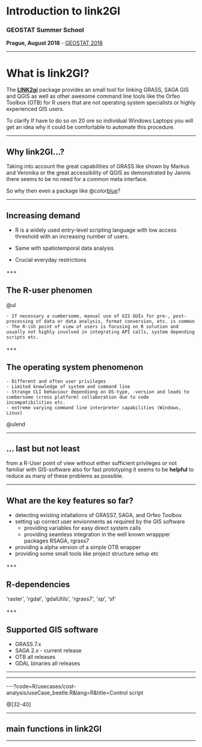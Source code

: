 # Introduction to link2GI

### GEOSTAT Summer School
**Prague, August 2018** - [GEOSTAT 2018](https://geostat-course.org/2018)

---

# What is link2GI?

The [**LINK2gi**](https://CRAN.R-project.org/package=link2GI) package provides an small tool for linking GRASS, SAGA GIS and QGIS as well as other awesome command line tools like the Orfeo Toolbox (OTB) for R users that are not operating system specialists or highly experienced GIS users. 

To clarify If have to do so on 20 ore so individual Windows Laptops you will get an idea why it could be comfortable to automate this procedure.


---
  
## Why link2GI...?

Taking into account the great capabilities of GRASS like shown by Markus and Veronika or the great accessibility of QGIS as demonstrated by Jannis there seems to be no need for a common meta interface. 

So why then even a package like @color[blue](**link2GI**)?

---

## Increasing demand

  - R is a widely used entry-level scripting language with low access threshold with an increasing number of users. 

  - Same with spatiotemporal data analysis 
  - Crucial everyday restrictions 

+++

## The R-user phenomen 
@ul
  

    - If necessary a cumbersome, manual use of GIS GUIs for pre-, post-processing of data or data analysis, format conversion, etc. is common 
    - The R-ish point of view of users is focusing on R solution and usually not highly involved in integrating API calls, system depending scripts etc. 

+++

## The operating system phenomenon
    - Different and often user privileges
    - Limited knowledge of system and command line
    - Strange CLI behaviour dependiong on OS-type, -version and leads to cumbersome (cross platform) collaboration due to code incompatibilities etc. 
    - extreme varying command line interpreter capabilities (Windows, Linux)

@ulend

--- 
## ... last but not least

from a R-User point of view without either sufficient privileges or not familiar with GIS-software also for fast prototyping it seems to be **helpful** to reduce as many of these problems as possible.

  

---
## What are the key features so far?

  - detecting existing intallations of GRASS7, SAGA, and Orfeo Toolbox
  - setting up correct user envionments as required by the GIS software
    - providing variables for easy direct system calls
    - providing seamless integration in the well known wrappper packages RSAGA, rgrass7 
  - providing a alpha version of a simple OTB wrapper 
  - providing some small tools like project structure setup etc

+++

## R-dependencies
'raster', 'rgdal', 'gdalUtils', 'rgrass7', 'sp', 'sf'

+++
##  Supported GIS software 

  - GRASS 7.x
  - SAGA 2.x - current release
  - OTB all releases
  - GDAL binaries all releases

---
  
  




---
  

---?code=R/usecases/cost-analysis/useCase_beetle.R&lang=R&title=Control script

@[32-40]

---

  ## main functions in link2GI
  
  
---
  
  

<!--- ?include=tgrass/link2gigeostat.md --->
